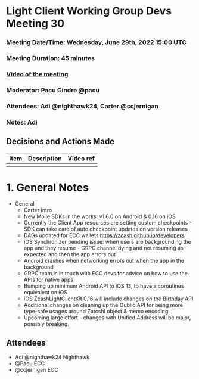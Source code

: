 # Light Client Working Group Devs Meeting 30
### Meeting Date/Time: Wednesday, June 29th, 2022 15:00 UTC
### Meeting Duration: 45 minutes
### [Video of the meeting](not-recorded)
### Moderator: Pacu Gindre @pacu
### Attendees: Adi @nighthawk24, Carter @ccjernigan
### Notes: Adi

## Decisions and Actions Made
| Item | Description | Video ref |
| ------------- | ----------- | --------- |
| | ||


# 1. General Notes
* General
  - Carter intro
  - New Moile SDKs in the works: v1.6.0 on Android & 0.16 on iOS
  - Currently the Client App resources are setting custom checkpoints - SDK can take care of auto checkpoint updates on version releases
  - DAGs updated for ECC wallets https://zcash.github.io/developers
  - iOS Synchronizer pending issue:  when users are backgrounding the app and they resume - GRPC channel dying and not resuming as expected and then the app errors out
  - Android crashes when networking errors out when the app in the background
  - GRPC team is in touch with ECC devs for advice on how to use the APIs for native apps
  - Bumping up minimum Android API to iOS 13, to have a coroutines equivalent on iOS
  - iOS ZcashLightClientKit 0.16 will include changes on the Birthday API
  - Additional changes on cleaning up the Oublic API for being more type-safe usages around Zatoshi object & memo encoding.
  - Upcoming large effort - changes with Unified Address will be major, possibly breaking.
  
## Attendees
* Adi @nighthawk24 Nighthawk
* @Pacu ECC
* @ccjernigan ECC